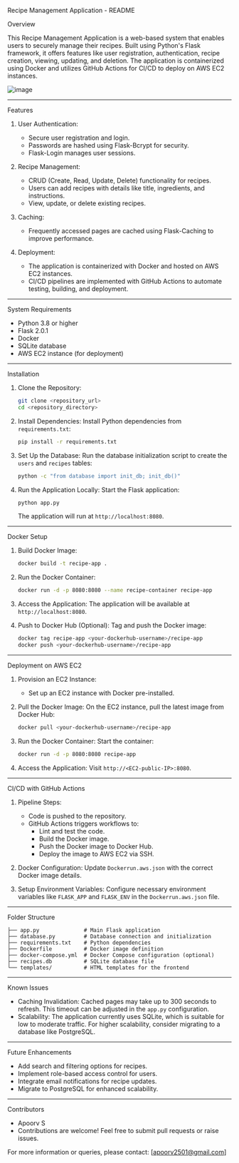 Recipe Management Application - README

Overview

This Recipe Management Application is a web-based system that enables users to securely manage their recipes. Built using Python's Flask framework, it offers features like user registration, authentication, recipe creation, viewing, updating, and deletion. The application is containerized using Docker and utilizes GitHub Actions for CI/CD to deploy on AWS EC2 instances.

![image](https://github.com/user-attachments/assets/d0a432db-f0b3-40da-a011-a6041a320ef4)


---

Features
1. User Authentication:
   - Secure user registration and login.
   - Passwords are hashed using Flask-Bcrypt for security.
   - Flask-Login manages user sessions.

2. Recipe Management:
   - CRUD (Create, Read, Update, Delete) functionality for recipes.
   - Users can add recipes with details like title, ingredients, and instructions.
   - View, update, or delete existing recipes.

3. Caching:
   - Frequently accessed pages are cached using Flask-Caching to improve performance.

4. Deployment:
   - The application is containerized with Docker and hosted on AWS EC2 instances.
   - CI/CD pipelines are implemented with GitHub Actions to automate testing, building, and deployment.

---

 System Requirements
- Python 3.8 or higher
- Flask 2.0.1
- Docker
- SQLite database
- AWS EC2 instance (for deployment)

---

Installation

1. Clone the Repository:
   ```bash
   git clone <repository_url>
   cd <repository_directory>
   ```

2. Install Dependencies:
   Install Python dependencies from `requirements.txt`:
   ```bash
   pip install -r requirements.txt
   ```

3. Set Up the Database:
   Run the database initialization script to create the `users` and `recipes` tables:
   ```bash
   python -c "from database import init_db; init_db()"
   ```

4. Run the Application Locally:
   Start the Flask application:
   ```bash
   python app.py
   ```
   The application will run at `http://localhost:8080`.

---

Docker Setup

1. Build Docker Image:
   ```bash
   docker build -t recipe-app .
   ```

2. Run the Docker Container:
   ```bash
   docker run -d -p 8080:8080 --name recipe-container recipe-app
   ```

3. Access the Application:
   The application will be available at `http://localhost:8080`.

4. Push to Docker Hub (Optional):
   Tag and push the Docker image:
   ```bash
   docker tag recipe-app <your-dockerhub-username>/recipe-app
   docker push <your-dockerhub-username>/recipe-app
   ```

---

Deployment on AWS EC2

1. Provision an EC2 Instance:
   - Set up an EC2 instance with Docker pre-installed.

2. Pull the Docker Image:
   On the EC2 instance, pull the latest image from Docker Hub:
   ```bash
   docker pull <your-dockerhub-username>/recipe-app
   ```

3. Run the Docker Container:
   Start the container:
   ```bash
   docker run -d -p 8080:8080 recipe-app
   ```

4. Access the Application:
   Visit `http://<EC2-public-IP>:8080`.

---

CI/CD with GitHub Actions

1. Pipeline Steps:
   - Code is pushed to the repository.
   - GitHub Actions triggers workflows to:
     - Lint and test the code.
     - Build the Docker image.
     - Push the Docker image to Docker Hub.
     - Deploy the image to AWS EC2 via SSH.

2. Docker Configuration:
   Update `Dockerrun.aws.json` with the correct Docker image details.

3. Setup Environment Variables:
   Configure necessary environment variables like `FLASK_APP` and `FLASK_ENV` in the `Dockerrun.aws.json` file.

---

Folder Structure

```
├── app.py              # Main Flask application
├── database.py         # Database connection and initialization
├── requirements.txt    # Python dependencies
├── Dockerfile          # Docker image definition
├── docker-compose.yml  # Docker Compose configuration (optional)
├── recipes.db          # SQLite database file
└── templates/          # HTML templates for the frontend
```

---

Known Issues

- Caching Invalidation: Cached pages may take up to 300 seconds to refresh. This timeout can be adjusted in the `app.py` configuration.
- Scalability: The application currently uses SQLite, which is suitable for low to moderate traffic. For higher scalability, consider migrating to a database like PostgreSQL.

---

Future Enhancements

- Add search and filtering options for recipes.
- Implement role-based access control for users.
- Integrate email notifications for recipe updates.
- Migrate to PostgreSQL for enhanced scalability.

---

Contributors
- Apoorv S  
- Contributions are welcome! Feel free to submit pull requests or raise issues.

For more information or queries, please contact: [apoorv2501@gmail.com]
